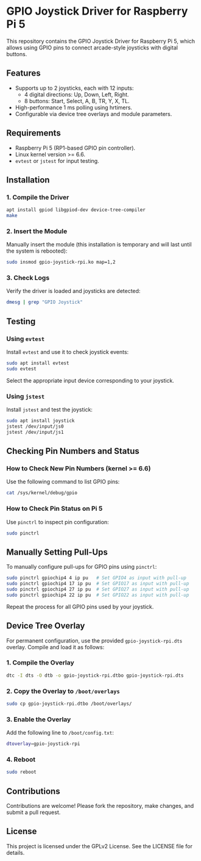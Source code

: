 # GPIO Joystick Driver for Raspberry Pi 5

This repository contains the GPIO Joystick Driver for Raspberry Pi 5, which allows using GPIO pins to connect arcade-style joysticks with digital buttons.

## Features

- Supports up to 2 joysticks, each with 12 inputs:
  - 4 digital directions: Up, Down, Left, Right.
  - 8 buttons: Start, Select, A, B, TR, Y, X, TL.
- High-performance 1 ms polling using hrtimers.
- Configurable via device tree overlays and module parameters.

## Requirements

- Raspberry Pi 5 (RP1-based GPIO pin controller).
- Linux kernel version >= 6.6.
- `evtest` or `jstest` for input testing.

## Installation

### 1. Compile the Driver

```bash
apt install gpiod libgpiod-dev device-tree-compiler
make
```

### 2. Insert the Module

Manually insert the module (this installation is temporary and will last until the system is rebooted):

```bash
sudo insmod gpio-joystick-rpi.ko map=1,2
```

### 3. Check Logs

Verify the driver is loaded and joysticks are detected:

```bash
dmesg | grep "GPIO Joystick"
```

## Testing

### Using `evtest`

Install `evtest` and use it to check joystick events:

```bash
sudo apt install evtest
sudo evtest
```

Select the appropriate input device corresponding to your joystick.

### Using `jstest`

Install `jstest` and test the joystick:

```bash
sudo apt install joystick
jstest /dev/input/js0
jstest /dev/input/js1
```

## Checking Pin Numbers and Status

### How to Check New Pin Numbers (kernel >= 6.6)

Use the following command to list GPIO pins:

```bash
cat /sys/kernel/debug/gpio
```

### How to Check Pin Status on Pi 5

Use `pinctrl` to inspect pin configuration:

```bash
sudo pinctrl
```

## Manually Setting Pull-Ups

To manually configure pull-ups for GPIO pins using `pinctrl`:

```bash
sudo pinctrl gpiochip4 4 ip pu   # Set GPIO4 as input with pull-up
sudo pinctrl gpiochip4 17 ip pu  # Set GPIO17 as input with pull-up
sudo pinctrl gpiochip4 27 ip pu  # Set GPIO27 as input with pull-up
sudo pinctrl gpiochip4 22 ip pu  # Set GPIO22 as input with pull-up
```

Repeat the process for all GPIO pins used by your joystick.

## Device Tree Overlay

For permanent configuration, use the provided `gpio-joystick-rpi.dts` overlay. Compile and load it as follows:

### 1. Compile the Overlay

```bash
dtc -I dts -O dtb -o gpio-joystick-rpi.dtbo gpio-joystick-rpi.dts
```

### 2. Copy the Overlay to `/boot/overlays`

```bash
sudo cp gpio-joystick-rpi.dtbo /boot/overlays/
```

### 3. Enable the Overlay

Add the following line to `/boot/config.txt`:

```bash
dtoverlay=gpio-joystick-rpi
```

### 4. Reboot

```bash
sudo reboot
```

## Contributions

Contributions are welcome! Please fork the repository, make changes, and submit a pull request.

## License

This project is licensed under the GPLv2 License. See the LICENSE file for details.

